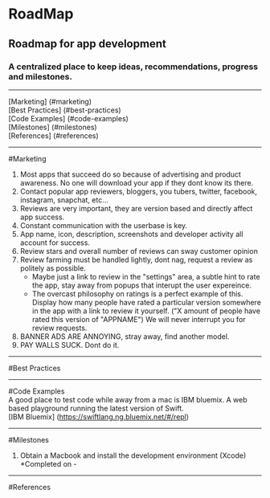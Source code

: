 # RoadMap
Roadmap for app development  
---  
### A centralized place to keep ideas, recommendations, progress and milestones.  
---  
[Marketing] (#marketing)  
[Best Practices] (#best-practices)  
[Code Examples] (#code-examples)  
[Milestones] (#milestones)  
[References] (#references)

---  
#Marketing
1.  Most apps that succeed do so because of advertising and product awareness. No one will download your app if they dont know its there.
2.  Contact popular app reviewers, bloggers, you tubers, twitter, facebook, instagram, snapchat, etc...  
3.  Reviews are very important, they are version based and directly affect app success.  
4.  Constant communication with the userbase is key.  
5.  App name, icon, description, screenshots and developer activity all account for success.  
6.  Review stars and overall number of reviews can sway customer opinion  
7.  Review farming must be handled lightly, dont nag, request a review as politely as possible.  
      * Maybe just a link to review in the "settings" area, a subtle hint to rate the app, stay away from popups that interupt the user expereince. 
      * The overcast philosophy on ratings is a perfect example of this. Display how many people have rated a particular version somewhere in the app with a link to review it yourself. ("X amount of people have rated this version of "APPNAME") We will never interrupt you for review requests.  
8.  BANNER ADS ARE ANNOYING, stray away, find another model.  
9.  PAY WALLS SUCK. Dont do it.  

  
---  
#Best Practices  

---  
#Code Examples  
A good place to test code while away from a mac is IBM bluemix. A web based playground running the latest version of Swift.  
      [IBM Bluemix] (https://swiftlang.ng.bluemix.net/#/repl)  

---  
#Milestones  
1. Obtain a Macbook and install the development environment (Xcode)  
      *Completed on -   
      
---  
#References
